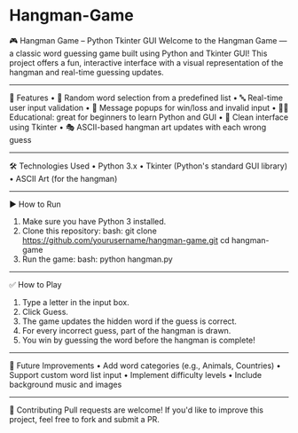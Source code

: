 # Hangman-Game
🎮 Hangman Game – Python Tkinter GUI
Welcome to the Hangman Game — a classic word guessing game built using Python and Tkinter GUI! This project offers a fun, interactive interface with a visual representation of the hangman and real-time guessing updates.
________________________________________
🚀 Features
•	🧠 Random word selection from a predefined list
•	🔤 Real-time user input validation
•	💬 Message popups for win/loss and invalid input
•	👨‍🎓 Educational: great for beginners to learn Python and GUI
•	🎨 Clean interface using Tkinter
•	🎭 ASCII-based hangman art updates with each wrong guess
________________________________________
🛠️ Technologies Used
•	Python 3.x
•	Tkinter (Python's standard GUI library)
•	ASCII Art (for the hangman)
________________________________________
▶️ How to Run
1.	Make sure you have Python 3 installed.
2.	Clone this repository:
bash:
git clone https://github.com/yourusername/hangman-game.git
cd hangman-game
3.	Run the game:
bash:
python hangman.py
________________________________________
✅ How to Play
1.	Type a letter in the input box.
2.	Click Guess.
3.	The game updates the hidden word if the guess is correct.
4.	For every incorrect guess, part of the hangman is drawn.
5.	You win by guessing the word before the hangman is complete!
________________________________________
📌 Future Improvements
•	Add word categories (e.g., Animals, Countries)
•	Support custom word list input
•	Implement difficulty levels
•	Include background music and images
________________________________________
🤝 Contributing
Pull requests are welcome! If you'd like to improve this project, feel free to fork and submit a PR.



